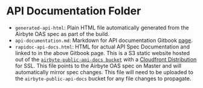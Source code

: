 # API Documentation Folder

* `generated-api-html`: Plain HTML file automatically generated from the Airbyte OAS spec as part of the build.
* `api-documentation.md`: Markdown for API documentation Gitbook [page](https://docs.airbyte.io/api-documentation).
* `rapidoc-api-docs.html`: HTML for actual API Spec Documentation and linked to in the above Gitbook page. This is a S3 static website hosted out of
  the [`airbyte-public-api-docs bucket`](https://s3.console.aws.amazon.com/s3/buckets/airbyte-public-api-docs?region=us-east-2&tab=objects) with a [Cloudfront Distribution](https://console.aws.amazon.com/cloudfront/home?#distribution-settings:E35VD0IIC8YUEW)
  for SSL. This file points to the Airbyte OAS spec on Master and will automatically mirror spec changes.
  This file will need to be uploaded to the `airbyte-public-api-docs` bucket for any file changes to propagate.
